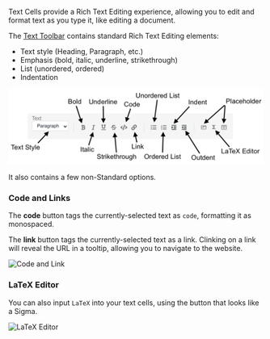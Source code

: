 Text Cells provide a Rich Text Editing experience, allowing you to edit and format text as you type it, like editing a
document. 

The [Text Toolbar](toolbar.md#text-cells) contains standard Rich Text Editing elements: 

- Text style (Heading, Paragraph, etc.)
- Emphasis (bold, italic, underline, strikethrough)
- List (unordered, ordered)
- Indentation

![Text Toolbar](images/toolbar-text-cell.png)

It also contains a few non-Standard options.

### Code and Links

The **code** button tags the currently-selected text as `code`, formatting it as monospaced. 

The **link** button tags the currently-selected text as a link. Clinking on a link will reveal the URL in a tooltip, 
allowing you to navigate to the website. 

![Code and Link](images/text-cell-code-link.gif)

### LaTeX Editor

You can also input `LaTeX` into your text cells, using the button that looks like a Sigma. 

![LaTeX Editor](images/text-cell-latex.gif)